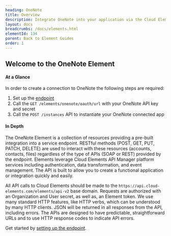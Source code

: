 ```yaml
---
heading: OneNote
title: Overview
description: Integrate OneNote into your application via the Cloud Elements APIs.
layout: docs
breadcrumbs: /docs/elements.html
elementId: 134
parent: Back to Element Guides
order: 1
---
```


## Welcome to the OneNote Element


#### At a Glance

In order to create a connection to OneNote the following steps are required:

1. Set up the [endpoint](onenote-endpoint-setup.html)
2. Call the `GET /elements/onenote/oauth/url` with your OneNote API key and secret
3. Call the `POST /instances` API to instantiate your OneNote connected app

#### In Depth

The OneNote Element is a collection of resources providing a pre-built integration into a service endpoint. RESTful methods (POST, GET, PUT, PATCH, DELETE) are used to interact with these resources (accounts, contacts, files) regardless of the type of APIs (SOAP or REST) provided by the endpoint. Elements leverage Cloud Elements API Manager platform services including authentication, data transformation, and event management.  The API is built to allow you to create a functional application or integration quickly and easily.

All API calls to Cloud Elements should be made to the `https://api.cloud-elements.com/elements/api-v2` base domain. Requests are authorized with an Organization and User secret, as well as, an Element token.  We use many standard HTTP features, like HTTP verbs, which can be understood by many HTTP clients. JSON will be returned in all responses from the API, including errors. The APIs are designed to have predictable, straightforward URLs and to use HTTP response codes to indicate API errors.

Get started by [setting up the endpoint](onenote-endpoint-setup.html).
